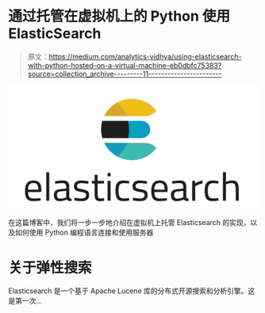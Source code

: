 # 通过托管在虚拟机上的 Python 使用 ElasticSearch

> 原文：<https://medium.com/analytics-vidhya/using-elasticsearch-with-python-hosted-on-a-virtual-machine-eb0dbfc75383?source=collection_archive---------11----------------------->

![](img/c99525b6bd453a2214437d9423c63577.png)

在这篇博客中，我们将一步一步地介绍在虚拟机上托管 Elasticsearch 的实现，以及如何使用 Python 编程语言连接和使用服务器

# **关于弹性搜索**

Elasticsearch 是一个基于 Apache Lucene 库的分布式开源搜索和分析引擎。这是第一次…
